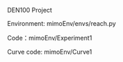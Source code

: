 DEN100 Project

Environment: mimoEnv/envs/reach.py

Code：mimoEnv/Experiment1

Curve code: mimoEnv/Curve1
